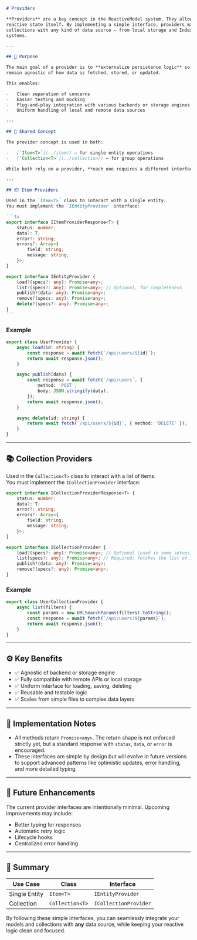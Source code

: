 ````markdown
# Providers

**Providers** are a key concept in the ReactiveModel system. They allow you to decouple data access logic from the
reactive state itself. By implementing a simple interface, providers make it possible to integrate your models and
collections with any kind of data source — from local storage and IndexedDB to SQL, NoSQL, REST APIs, or even file
systems.

---

## 🎯 Purpose

The main goal of a provider is to **externalize persistence logic** so the reactive layer (items and collections) can
remain agnostic of how data is fetched, stored, or updated.

This enables:

-   Clean separation of concerns
-   Easier testing and mocking
-   Plug-and-play integration with various backends or storage engines
-   Uniform handling of local and remote data sources

---

## 🔁 Shared Concept

The provider concept is used in both:

-   [`Item<T>`](../item/) — for single entity operations
-   [`Collection<T>`](../collection/) — for group operations

While both rely on a provider, **each one requires a different interface**, suited to its purpose.

---

## 📦 Item Providers

Used in the `Item<T>` class to interact with a single entity.  
You must implement the `IEntityProvider` interface:

```ts
export interface IItemProviderResponse<T> {
	status: number;
	data?: T;
	error?: string;
	errors?: Array<{
		field: string;
		message: string;
	}>;
}

export interface IEntityProvider {
	load?(specs?: any): Promise<any>;
	list?(specs?: any): Promise<any>; // Optional, for completeness
	publish?(data: any): Promise<any>;
	remove?(specs: any): Promise<any>;
	delete?(specs?: any): Promise<any>;
}
```
````

### Example

```ts
export class UserProvider {
	async load(id: string) {
		const response = await fetch(`/api/users/${id}`);
		return await response.json();
	}

	async publish(data) {
		const response = await fetch(`/api/users`, {
			method: 'POST',
			body: JSON.stringify(data),
		});
		return await response.json();
	}

	async delete(id: string) {
		return await fetch(`/api/users/${id}`, { method: 'DELETE' });
	}
}
```

---

## 📚 Collection Providers

Used in the `Collection<T>` class to interact with a list of items.  
You must implement the `ICollectionProvider` interface:

```ts
export interface ICollectionProviderResponse<T> {
	status: number;
	data?: T;
	error?: string;
	errors?: Array<{
		field: string;
		message: string;
	}>;
}

export interface ICollectionProvider {
	load?(specs?: any): Promise<any>; // Optional (used in some setups)
	list(specs?: any): Promise<any>; // Required: fetches the list of items
	publish?(data: any): Promise<any>;
	remove?(specs?: any): Promise<any>;
}
```

### Example

```ts
export class UserCollectionProvider {
	async list(filters) {
		const params = new URLSearchParams(filters).toString();
		const response = await fetch(`/api/users?${params}`);
		return await response.json();
	}
}
```

---

## ⚙️ Key Benefits

-   ✅ Agnostic of backend or storage engine
-   ✅ Fully compatible with remote APIs or local storage
-   ✅ Uniform interface for loading, saving, deleting
-   ✅ Reusable and testable logic
-   ✅ Scales from simple files to complex data layers

---

## 🧪 Implementation Notes

-   All methods return `Promise<any>`. The return shape is not enforced strictly yet, but a standard response with
    `status`, `data`, or `error` is encouraged.
-   These interfaces are simple by design but will evolve in future versions to support advanced patterns like
    optimistic updates, error handling, and more detailed typing.

---

## 🔮 Future Enhancements

The current provider interfaces are intentionally minimal. Upcoming improvements may include:

-   Better typing for responses
-   Automatic retry logic
-   Lifecycle hooks
-   Centralized error handling

---

## 📄 Summary

| Use Case      | Class           | Interface             |
| ------------- | --------------- | --------------------- |
| Single Entity | `Item<T>`       | `IEntityProvider`     |
| Collection    | `Collection<T>` | `ICollectionProvider` |

By following these simple interfaces, you can seamlessly integrate your models and collections with **any** data source,
while keeping your reactive logic clean and focused.
